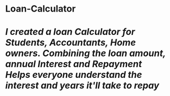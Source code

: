 # Loan-Calculator

<h1><em>I created a loan Calculator for Students, Accountants, Home owners. 
Combining the loan amount, annual Interest and Repayment
  Helps everyone understand the interest and years it'll take to repay</em></h1>

